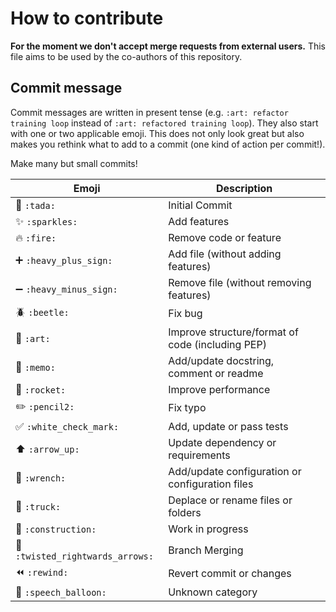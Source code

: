 # How to contribute

**For the moment we don't accept merge requests from external users.** This file aims to be used by the co-authors of this repository.

## Commit message

Commit messages are written in present tense (e.g. `:art: refactor training loop` instead of `:art: refactored training loop`).
They also start with one or two applicable emoji. This does not only look great but also makes you rethink what to add to a commit (one kind of action per commit!).

Make many but small commits!

| Emoji                                                     | Description                                      |
| --------------------------------------------------------- | ------------------------------------------------ |
| :tada: `:tada:`                                           | Initial Commit                                   |
| :sparkles: `:sparkles:`                                   | Add features                                     |
| :fire: `:fire:`                                           | Remove code or feature                           |
| :heavy_plus_sign: `:heavy_plus_sign:`                     | Add file (without adding features)               |
| :heavy_minus_sign: `:heavy_minus_sign:`                   | Remove file (without removing features)          |
| :beetle: `:beetle:`                                       | Fix bug                                          |
| :art: `:art:`                                             | Improve structure/format of code (including PEP) |
| :memo: `:memo:`                                           | Add/update docstring, comment or readme          |
| :rocket: `:rocket:`                                       | Improve performance                              |
| :pencil2: `:pencil2:`                                     | Fix typo                                         |
| :white_check_mark: `:white_check_mark:`                   | Add, update or pass tests                        |
| :arrow_up: `:arrow_up:`                                   | Update dependency or requirements                |
| :wrench: `:wrench:`                                       | Add/update configuration or configuration files  |
| :truck: `:truck:`                                         | Deplace or rename files or folders               |
| :construction: `:construction:`                           | Work in progress                                 |
| :twisted_rightwards_arrows: `:twisted_rightwards_arrows:` | Branch Merging                                   |
| :rewind: `:rewind:`                                       | Revert commit or changes                         |
| :speech_balloon: `:speech_balloon:`                       | Unknown category                                 |
